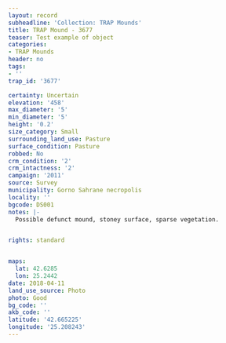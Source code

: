 ```yaml
---
layout: record
subheadline: 'Collection: TRAP Mounds'
title: TRAP Mound - 3677
teaser: Test example of object
categories:
- TRAP Mounds
header: no
tags:
- ''
trap_id: '3677'

certainty: Uncertain
elevation: '458'
max_diameter: '5'
min_diameter: '5'
height: '0.2'
size_category: Small
surrounding_land_use: Pasture
surface_condition: Pasture
robbed: No
crm_condition: '2'
crm_intactness: '2'
campaign: '2011'
source: Survey
municipality: Gorno Sahrane necropolis
locality: ''
bgcode: DS001
notes: |-
  Possible defunct mound, stoney surface, sparse vegetation.


rights: standard


maps:
  lat: 42.6285
  lon: 25.2442
date: 2018-04-11
land_use_source: Photo
photo: Good
bg_code: ''
akb_code: ''
latitude: '42.665225'
longitude: '25.208243'
---
```

